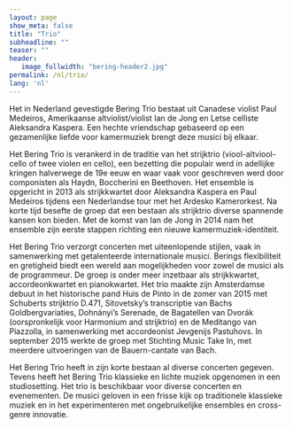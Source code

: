 ```yaml
---
layout: page
show_meta: false
title: "Trio"
subheadline: ""
teaser: ""
header:
   image_fullwidth: "bering-header2.jpg"
permalink: /nl/trio/
lang: 'nl'
---
```



Het in Nederland gevestigde Bering Trio bestaat uit Canadese violist Paul Medeiros, Amerikaanse altviolist/violist Ian de Jong en Letse celliste Aleksandra Kaspera. Een hechte vriendschap gebaseerd op een gezamenlijke liefde voor kamermuziek brengt deze musici bij elkaar.

Het Bering Trio is verankerd in de traditie van het strijktrio (viool-altviool-cello of twee violen en cello), een bezetting die populair werd in adellijke kringen halverwege de 19e eeuw en waar vaak voor geschreven werd door componisten als Haydn, Boccherini en Beethoven. Het ensemble is opgericht in 2013 als strijkkwartet door Aleksandra Kaspera en Paul Medeiros tijdens een Nederlandse tour met het Ardesko Kamerorkest. Na korte tijd besefte de groep dat een bestaan als strijktrio diverse spannende kansen kon bieden. Met de komst van Ian de Jong in 2014 nam het ensemble zijn eerste stappen richting een nieuwe kamermuziek-identiteit.

Het Bering Trio verzorgt concerten met uiteenlopende stijlen, vaak in samenwerking met getalenteerde internationale musici. Berings flexibiliteit en gretigheid biedt een wereld aan mogelijkheden voor zowel de musici als de programmeur. De groep is onder meer inzetbaar als strijkkwartet, accordeonkwartet en pianokwartet. Het trio maakte zijn Amsterdamse debuut in het historische pand Huis de Pinto in de zomer van 2015 met Schuberts strijktrio D.471, Sitovetsky’s transcriptie van Bachs Goldbergvariaties, Dohnányi’s Serenade, de Bagatellen van Dvorák (oorspronkelijk voor Harmonium and strijktrio) en de Meditango van Piazzolla, in samenwerking met accordeonist Jevgenijs Pastuhovs. In september 2015 werkte de groep met Stichting Music Take In, met meerdere uitvoeringen van de Bauern-cantate van Bach.

Het Bering Trio heeft in zijn korte bestaan al diverse concerten gegeven. Tevens heeft het Bering Trio klassieke en lichte muziek opgenomen in een studiosetting. Het trio is beschikbaar voor diverse concerten en evenementen. De musici geloven in een frisse kijk op traditionele klassieke muziek en in het experimenteren met ongebruikelijke ensembles en cross-genre innovatie.
